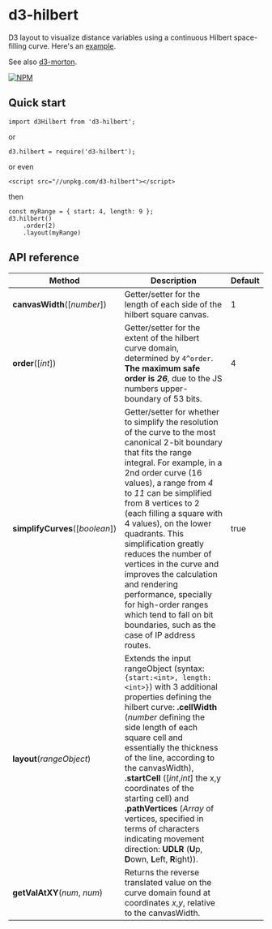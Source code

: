 # d3-hilbert

D3 layout to visualize distance variables using a continuous Hilbert space-filling curve. Here's an [example](http://bl.ocks.org/vasturiano/aee11f57aaa6b1ec96f1df386166a396).

See also [d3-morton](https://github.com/vasturiano/d3-morton-order).

[![NPM](https://nodei.co/npm/d3-hilbert.png?compact=true)](https://nodei.co/npm/d3-hilbert/)

## Quick start

```
import d3Hilbert from 'd3-hilbert';
```
or
```
d3.hilbert = require('d3-hilbert');
```
or even
```
<script src="//unpkg.com/d3-hilbert"></script>
```
then
```
const myRange = { start: 4, length: 9 };
d3.hilbert()
    .order(2)
    .layout(myRange)
```

## API reference

| Method | Description | Default |
| ------------------ | -------------------------------------------------------------------------------------------------------------------------- | ------------- |
| **canvasWidth**([*number*]) | Getter/setter for the length of each side of the hilbert square canvas. | 1 |
| **order**([*int*]) | Getter/setter for the extent of the hilbert curve domain, determined by `4^order`. **The maximum safe order is *26***, due to the JS numbers upper-boundary of 53 bits. | 4 |
| **simplifyCurves**([*boolean*]) | Getter/setter for whether to simplify the resolution of the curve to the most canonical 2-bit boundary that fits the range integral. For example, in a 2nd order curve (16 values), a range from *4* to *11* can be simplified from 8 vertices to 2 (each filling a square with 4 values), on the lower quadrants. This simplification greatly reduces the number of vertices in the curve and improves the calculation and rendering performance, specially for high-order ranges which tend to fall on bit boundaries, such as the case of IP address routes. | true |
| **layout**(*rangeObject*) | Extends the input rangeObject (syntax: `{start:<int>, length:<int>}`) with 3 additional properties defining the hilbert curve: **.cellWidth** (*number* defining the side length of each square cell and essentially the thickness of the line, according to the canvasWidth), **.startCell** ([*int*,*int*] the x,y coordinates of the starting cell) and **.pathVertices** (*Array* of vertices, specified in terms of characters indicating movement direction: **UDLR** (**U**p, **D**own, **L**eft, **R**ight)). | |
| **getValAtXY**(*num*, *num*) | Returns the reverse translated value on the curve domain found at coordinates *x*,*y*, relative to the canvasWidth. | |
